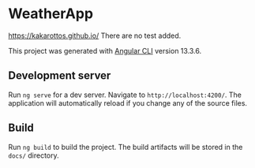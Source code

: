 # WeatherApp
https://kakarottos.github.io/
There are no test added.

This project was generated with [Angular CLI](https://github.com/angular/angular-cli) version 13.3.6.

## Development server
Run `ng serve` for a dev server. Navigate to `http://localhost:4200/`. The application will automatically reload if you change any of the source files.

## Build

Run `ng build` to build the project. The build artifacts will be stored in the `docs/` directory.
